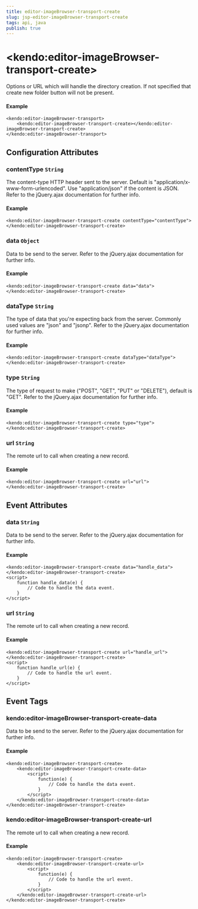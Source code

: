 ```yaml
---
title: editor-imageBrowser-transport-create
slug: jsp-editor-imageBrowser-transport-create
tags: api, java
publish: true
---
```


# \<kendo:editor-imageBrowser-transport-create\>

Options or URL which will handle the directory creation. If not specified that create new folder button will not be present.

#### Example
    <kendo:editor-imageBrowser-transport>
        <kendo:editor-imageBrowser-transport-create></kendo:editor-imageBrowser-transport-create>
    </kendo:editor-imageBrowser-transport>

## Configuration Attributes

### contentType `String`

The content-type HTTP header sent to the server. Default is "application/x-www-form-urlencoded". Use "application/json" if the content is JSON.
Refer to the jQuery.ajax documentation for further info.

#### Example
    <kendo:editor-imageBrowser-transport-create contentType="contentType">
    </kendo:editor-imageBrowser-transport-create>

### data `Object`

Data to be send to the server.
Refer to the jQuery.ajax documentation for further info.

#### Example
    <kendo:editor-imageBrowser-transport-create data="data">
    </kendo:editor-imageBrowser-transport-create>

### dataType `String`

The type of data that you're expecting back from the server. Commonly used values are "json" and "jsonp".
Refer to the jQuery.ajax documentation for further info.

#### Example
    <kendo:editor-imageBrowser-transport-create dataType="dataType">
    </kendo:editor-imageBrowser-transport-create>

### type `String`

The type of request to make ("POST", "GET", "PUT" or "DELETE"), default is "GET".
Refer to the jQuery.ajax documentation for further info.

#### Example
    <kendo:editor-imageBrowser-transport-create type="type">
    </kendo:editor-imageBrowser-transport-create>

### url `String`

The remote url to call when creating a new record.

#### Example
    <kendo:editor-imageBrowser-transport-create url="url">
    </kendo:editor-imageBrowser-transport-create>


## Event Attributes

### data `String`

Data to be send to the server.
Refer to the jQuery.ajax documentation for further info.


#### Example
    <kendo:editor-imageBrowser-transport-create data="handle_data">
    </kendo:editor-imageBrowser-transport-create>
    <script>
        function handle_data(e) {
            // Code to handle the data event.
        }
    </script>

### url `String`

The remote url to call when creating a new record.


#### Example
    <kendo:editor-imageBrowser-transport-create url="handle_url">
    </kendo:editor-imageBrowser-transport-create>
    <script>
        function handle_url(e) {
            // Code to handle the url event.
        }
    </script>

## Event Tags

### kendo:editor-imageBrowser-transport-create-data

Data to be send to the server.
Refer to the jQuery.ajax documentation for further info.


#### Example
    <kendo:editor-imageBrowser-transport-create>
        <kendo:editor-imageBrowser-transport-create-data>
            <script>
                function(e) {
                    // Code to handle the data event.
                }
            </script>
        </kendo:editor-imageBrowser-transport-create-data>
    </kendo:editor-imageBrowser-transport-create>

### kendo:editor-imageBrowser-transport-create-url

The remote url to call when creating a new record.


#### Example
    <kendo:editor-imageBrowser-transport-create>
        <kendo:editor-imageBrowser-transport-create-url>
            <script>
                function(e) {
                    // Code to handle the url event.
                }
            </script>
        </kendo:editor-imageBrowser-transport-create-url>
    </kendo:editor-imageBrowser-transport-create>

